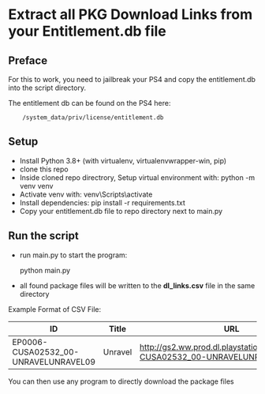 # Extract all PKG Download Links from your Entitlement.db file

## Preface

For this to work, you need to jailbreak your PS4 and copy the entitlement.db into the script directory.

The entitlement db can be found on the PS4 here:

````
    /system_data/priv/license/entitlement.db
````

## Setup

- Install Python 3.8+ (with virtualenv, virtualenvwrapper-win, pip)
- clone this repo
- Inside cloned repo directrory, Setup virtual environment with:
    python -m venv venv
- Activate venv with:
    venv\Scripts\activate
- Install dependencies:
    pip install -r requirements.txt
- Copy your entitlement.db file to repo directory next to main.py

## Run the script

- run main.py to start the program:

    python main.py

- all found package files will be written to the **dl_links.csv** file in the same directory

Example Format of CSV File:

|ID|Title|URL|
| --- | ---| ---|
|EP0006-CUSA02532_00-UNRAVELUNRAVEL09 |Unravel | http://gs2.ww.prod.dl.playstation.net/.../EP0006-CUSA02532_00-UNRAVELUNRAVEL09.pkg

You can then use any program to directly download the package files